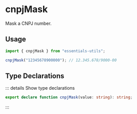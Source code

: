 # cnpjMask

Mask a CNPJ number.

## Usage

```js
import { cnpjMask } from "essentials-utils";

cnpjMask("12345678900000"); // 12.345.678/9000-00
```

## Type Declarations

::: details Show type declarations

```ts
export declare function cnpjMask(value: string): string;
```

:::
